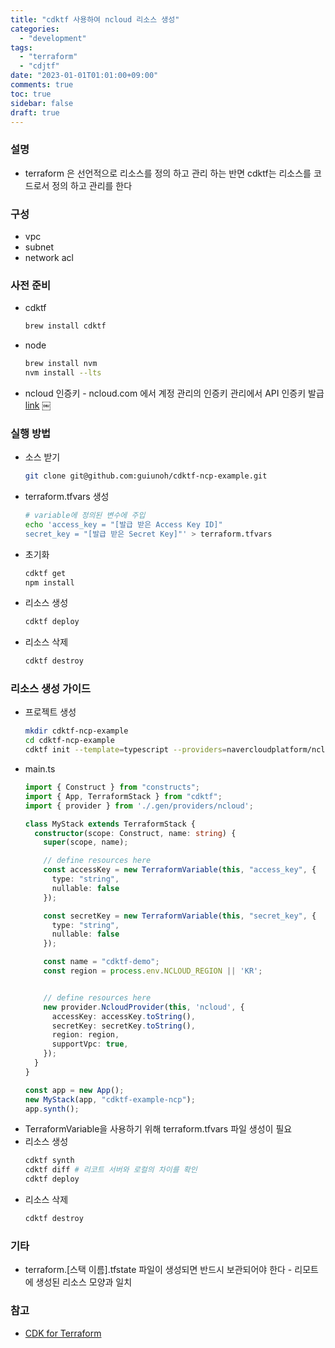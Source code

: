 ```yaml
---
title: "cdktf 사용하여 ncloud 리소스 생성"
categories:
  - "development"
tags:
  - "terraform"
  - "cdjtf"
date: "2023-01-01T01:01:00+09:00"
comments: true
toc: true
sidebar: false
draft: true
---
```



### 설명
* terraform 은 선언적으로 리소스를 정의 하고 관리 하는 반면 cdktf는 리소스를 코드로서 정의 하고 관리를 한다


### 구성
* vpc
* subnet
* network acl


### 사전 준비
* cdktf
  ```bash
  brew install cdktf
  ```
* node
  ```bash
  brew install nvm
  nvm install --lts
  ```
* ncloud 인증키 - ncloud.com 에서 계정 관리의 인증키 관리에서 API 인증키 발급 [link](https://www.ncloud.com/mypage/manage/authkey)
￼

### 실행 방법
* 소스 받기
  ```bash
  git clone git@github.com:guiunoh/cdktf-ncp-example.git
  ```
* terraform.tfvars 생성
  ```bash
  # variable에 정의된 변수에 주입
  echo 'access_key = "[발급 받은 Access Key ID]"
  secret_key = "[발급 받은 Secret Key]"' > terraform.tfvars
  ```
* 초기화
  ```bash
  cdktf get
  npm install
  ```
* 리소스 생성
  ```bash
  cdktf deploy
  ```
* 리소스 삭제
  ```bash
  cdktf destroy
  ```


### 리소스 생성 가이드
* 프로젝트 생성
  ```bash
  mkdir cdktf-ncp-example
  cd cdktf-ncp-example
  cdktf init --template=typescript --providers=navercloudplatform/ncloud --local
  ```
* main.ts
  ```typescript
  import { Construct } from "constructs";
  import { App, TerraformStack } from "cdktf";
  import { provider } from './.gen/providers/ncloud';

  class MyStack extends TerraformStack {
    constructor(scope: Construct, name: string) {
      super(scope, name);

      // define resources here
      const accessKey = new TerraformVariable(this, "access_key", {
        type: "string",
        nullable: false
      });

      const secretKey = new TerraformVariable(this, "secret_key", {
        type: "string",
        nullable: false
      });

      const name = "cdktf-demo";
      const region = process.env.NCLOUD_REGION || 'KR';


      // define resources here
      new provider.NcloudProvider(this, 'ncloud', {
        accessKey: accessKey.toString(),
        secretKey: secretKey.toString(),
        region: region,
        supportVpc: true,
      });
    }
  }

  const app = new App();
  new MyStack(app, "cdktf-example-ncp");
  app.synth();
  ```
* TerraformVariable을 사용하기 위해 terraform.tfvars 파일 생성이 필요
* 리소스 생성
  ```bash
  cdktf synth
  cdktf diff # 리코트 서버와 로컬의 차이를 확인
  cdktf deploy
  ```
* 리소스 삭제
  ```bash
  cdktf destroy
  ```


### 기타
* terraform.[스택 이름].tfstate 파일이 생성되면 반드시 보관되어야 한다 - 리모트에 생성된 리소스 모양과 일치


### 참고
* [CDK for Terraform](https://developer.hashicorp.com/terraform/cdktf)

